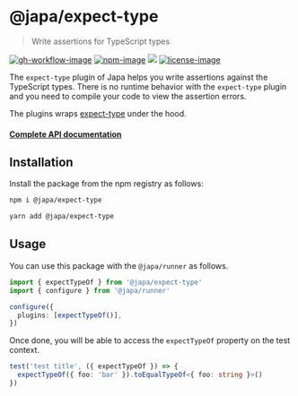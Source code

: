 # @japa/expect-type

> Write assertions for TypeScript types

[![gh-workflow-image]][gh-workflow-url] [![npm-image]][npm-url] ![][typescript-image] [![license-image]][license-url]

The `expect-type` plugin of Japa helps you write assertions against the TypeScript types. There is no runtime behavior with the `expect-type` plugin and you need to compile your code to view the assertion errors.

The plugins wraps [expect-type](https://www.npmjs.com/package/expect-type) under the hood.

#### [Complete API documentation](https://japa.dev/docs/plugins/expect-type)

## Installation

Install the package from the npm registry as follows:

```sh
npm i @japa/expect-type
```

```sh
yarn add @japa/expect-type
```

## Usage

You can use this package with the `@japa/runner` as follows.

```ts
import { expectTypeOf } from '@japa/expect-type'
import { configure } from '@japa/runner'

configure({
  plugins: [expectTypeOf()],
})
```

Once done, you will be able to access the `expectTypeOf` property on the test context.

```ts
test('test title', ({ expectTypeOf }) => {
  expectTypeOf({ foo: 'bar' }).toEqualTypeOf<{ foo: string }>()
})
```

[gh-workflow-image]: https://img.shields.io/github/actions/workflow/status/japa/expect-type/checks.yml?style=for-the-badge
[gh-workflow-url]: https://github.com/japa/expect-type/actions/workflows/checks.yml 'Github action'
[npm-image]: https://img.shields.io/npm/v/@japa/expect-type/latest.svg?style=for-the-badge&logo=npm
[npm-url]: https://www.npmjs.com/package/@japa/expect-type/v/latest 'npm'
[typescript-image]: https://img.shields.io/badge/Typescript-294E80.svg?style=for-the-badge&logo=typescript
[license-url]: LICENSE.md
[license-image]: https://img.shields.io/github/license/japa/expect-type?style=for-the-badge
